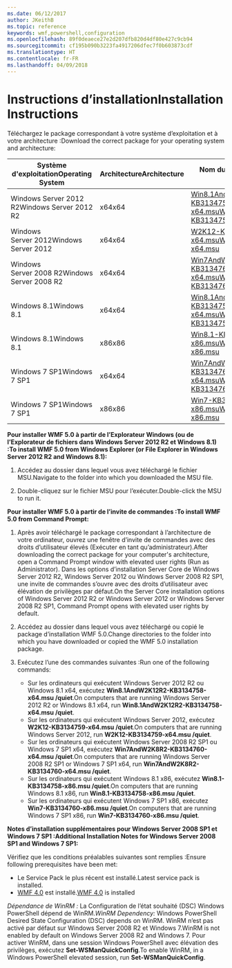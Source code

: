 ```yaml
---
ms.date: 06/12/2017
author: JKeithB
ms.topic: reference
keywords: wmf,powershell,configuration
ms.openlocfilehash: 89f0deaece27e2d207dfb820d4df80e427c9cb94
ms.sourcegitcommit: cf195b090b3223fa4917206dfec7f0b603873cdf
ms.translationtype: HT
ms.contentlocale: fr-FR
ms.lasthandoff: 04/09/2018
---
```

# <a name="installation-instructions"></a><span data-ttu-id="1589e-102">Instructions d’installation</span><span class="sxs-lookup"><span data-stu-id="1589e-102">Installation Instructions</span></span>

<span data-ttu-id="1589e-103">Téléchargez le package correspondant à votre système d’exploitation et à votre architecture :</span><span class="sxs-lookup"><span data-stu-id="1589e-103">Download the correct package for your operating system and architecture:</span></span>

| <span data-ttu-id="1589e-104">Système d'exploitation</span><span class="sxs-lookup"><span data-stu-id="1589e-104">Operating System</span></span>       | <span data-ttu-id="1589e-105">Architecture</span><span class="sxs-lookup"><span data-stu-id="1589e-105">Architecture</span></span> | <span data-ttu-id="1589e-106">Nom du package</span><span class="sxs-lookup"><span data-stu-id="1589e-106">Package Name</span></span>              |
|------------------------|--------------|---------------------------|
| <span data-ttu-id="1589e-107">Windows Server 2012 R2</span><span class="sxs-lookup"><span data-stu-id="1589e-107">Windows Server 2012 R2</span></span> | <span data-ttu-id="1589e-108">x64</span><span class="sxs-lookup"><span data-stu-id="1589e-108">x64</span></span>      | [<span data-ttu-id="1589e-109">Win8.1AndW2K12R2-KB3134758-x64.msu</span><span class="sxs-lookup"><span data-stu-id="1589e-109">Win8.1AndW2K12R2-KB3134758-x64.msu</span></span>](http://go.microsoft.com/fwlink/?LinkId=717507) |
| <span data-ttu-id="1589e-110">Windows Server 2012</span><span class="sxs-lookup"><span data-stu-id="1589e-110">Windows Server 2012</span></span>    | <span data-ttu-id="1589e-111">x64</span><span class="sxs-lookup"><span data-stu-id="1589e-111">x64</span></span>      | [<span data-ttu-id="1589e-112">W2K12-KB3134759-x64.msu</span><span class="sxs-lookup"><span data-stu-id="1589e-112">W2K12-KB3134759-x64.msu</span></span>](http://go.microsoft.com/fwlink/?LinkId=717506) |
| <span data-ttu-id="1589e-113">Windows Server 2008 R2</span><span class="sxs-lookup"><span data-stu-id="1589e-113">Windows Server 2008 R2</span></span> | <span data-ttu-id="1589e-114">x64</span><span class="sxs-lookup"><span data-stu-id="1589e-114">x64</span></span>      | [<span data-ttu-id="1589e-115">Win7AndW2K8R2-KB3134760-x64.msu</span><span class="sxs-lookup"><span data-stu-id="1589e-115">Win7AndW2K8R2-KB3134760-x64.msu</span></span>](http://go.microsoft.com/fwlink/?LinkId=717504) |
| <span data-ttu-id="1589e-116">Windows 8.1</span><span class="sxs-lookup"><span data-stu-id="1589e-116">Windows 8.1</span></span>            | <span data-ttu-id="1589e-117">x64</span><span class="sxs-lookup"><span data-stu-id="1589e-117">x64</span></span>          | [<span data-ttu-id="1589e-118">Win8.1AndW2K12R2-KB3134758-x64.msu</span><span class="sxs-lookup"><span data-stu-id="1589e-118">Win8.1AndW2K12R2-KB3134758-x64.msu</span></span>](http://go.microsoft.com/fwlink/?LinkId=717507) |
| <span data-ttu-id="1589e-119">Windows 8.1</span><span class="sxs-lookup"><span data-stu-id="1589e-119">Windows 8.1</span></span>            | <span data-ttu-id="1589e-120">x86</span><span class="sxs-lookup"><span data-stu-id="1589e-120">x86</span></span>          | [<span data-ttu-id="1589e-121">Win8.1-KB3134758-x86.msu</span><span class="sxs-lookup"><span data-stu-id="1589e-121">Win8.1-KB3134758-x86.msu</span></span>](http://go.microsoft.com/fwlink/?LinkID=717963) |
| <span data-ttu-id="1589e-122">Windows 7 SP1</span><span class="sxs-lookup"><span data-stu-id="1589e-122">Windows 7 SP1</span></span>          | <span data-ttu-id="1589e-123">x64</span><span class="sxs-lookup"><span data-stu-id="1589e-123">x64</span></span>          | [<span data-ttu-id="1589e-124">Win7AndW2K8R2-KB3134760-x64.msu</span><span class="sxs-lookup"><span data-stu-id="1589e-124">Win7AndW2K8R2-KB3134760-x64.msu</span></span>](http://go.microsoft.com/fwlink/?LinkId=717504) |
| <span data-ttu-id="1589e-125">Windows 7 SP1</span><span class="sxs-lookup"><span data-stu-id="1589e-125">Windows 7 SP1</span></span>          | <span data-ttu-id="1589e-126">x86</span><span class="sxs-lookup"><span data-stu-id="1589e-126">x86</span></span>          | [<span data-ttu-id="1589e-127">Win7-KB3134760-x86.msu</span><span class="sxs-lookup"><span data-stu-id="1589e-127">Win7-KB3134760-x86.msu</span></span>](http://go.microsoft.com/fwlink/?LinkID=717962) |


<span data-ttu-id="1589e-128">**Pour installer WMF 5.0 à partir de l’Explorateur Windows (ou de l’Explorateur de fichiers dans Windows Server 2012 R2 et Windows 8.1) :**</span><span class="sxs-lookup"><span data-stu-id="1589e-128">**To install WMF 5.0 from Windows Explorer (or File Explorer in Windows Server 2012 R2 and Windows 8.1):**</span></span>

1. <span data-ttu-id="1589e-129">Accédez au dossier dans lequel vous avez téléchargé le fichier MSU.</span><span class="sxs-lookup"><span data-stu-id="1589e-129">Navigate to the folder into which you downloaded the MSU file.</span></span>

2. <span data-ttu-id="1589e-130">Double-cliquez sur le fichier MSU pour l’exécuter.</span><span class="sxs-lookup"><span data-stu-id="1589e-130">Double-click the MSU to run it.</span></span>

<span data-ttu-id="1589e-131">**Pour installer WMF 5.0 à partir de l’invite de commandes :**</span><span class="sxs-lookup"><span data-stu-id="1589e-131">**To install WMF 5.0 from Command Prompt:**</span></span>

1. <span data-ttu-id="1589e-132">Après avoir téléchargé le package correspondant à l’architecture de votre ordinateur, ouvrez une fenêtre d’invite de commandes avec des droits d’utilisateur élevés (Exécuter en tant qu’administrateur).</span><span class="sxs-lookup"><span data-stu-id="1589e-132">After downloading the correct package for your computer's architecture, open a Command Prompt window with elevated user rights (Run as Administrator).</span></span> <span data-ttu-id="1589e-133">Dans les options d’installation Server Core de Windows Server 2012 R2, Windows Server 2012 ou Windows Server 2008 R2 SP1, une invite de commandes s’ouvre avec des droits d’utilisateur avec élévation de privilèges par défaut.</span><span class="sxs-lookup"><span data-stu-id="1589e-133">On the Server Core installation options of Windows Server 2012 R2 or Windows Server 2012 or Windows Server 2008 R2 SP1, Command Prompt opens with elevated user rights by default.</span></span>

2. <span data-ttu-id="1589e-134">Accédez au dossier dans lequel vous avez téléchargé ou copié le package d’installation WMF 5.0.</span><span class="sxs-lookup"><span data-stu-id="1589e-134">Change directories to the folder into which you have downloaded or copied the WMF 5.0 installation package.</span></span>

3. <span data-ttu-id="1589e-135">Exécutez l’une des commandes suivantes :</span><span class="sxs-lookup"><span data-stu-id="1589e-135">Run one of the following commands:</span></span>
    - <span data-ttu-id="1589e-136">Sur les ordinateurs qui exécutent Windows Server 2012 R2 ou Windows 8.1 x64, exécutez **Win8.1AndW2K12R2-KB3134758-x64.msu /quiet**.</span><span class="sxs-lookup"><span data-stu-id="1589e-136">On computers that are running Windows Server 2012 R2 or Windows 8.1 x64, run **Win8.1AndW2K12R2-KB3134758-x64.msu /quiet**.</span></span>
    - <span data-ttu-id="1589e-137">Sur les ordinateurs qui exécutent Windows Server 2012, exécutez **W2K12-KB3134759-x64.msu /quiet**.</span><span class="sxs-lookup"><span data-stu-id="1589e-137">On computers that are running Windows Server 2012, run **W2K12-KB3134759-x64.msu /quiet**.</span></span>
    - <span data-ttu-id="1589e-138">Sur les ordinateurs qui exécutent Windows Server 2008 R2 SP1 ou Windows 7 SP1 x64, exécutez **Win7AndW2K8R2-KB3134760-x64.msu /quiet**.</span><span class="sxs-lookup"><span data-stu-id="1589e-138">On computers that are running Windows Server 2008 R2 SP1 or Windows 7 SP1 x64, run **Win7AndW2K8R2-KB3134760-x64.msu /quiet**.</span></span>
    - <span data-ttu-id="1589e-139">Sur les ordinateurs qui exécutent Windows 8.1 x86, exécutez **Win8.1-KB3134758-x86.msu /quiet**.</span><span class="sxs-lookup"><span data-stu-id="1589e-139">On computers that are running Windows 8.1 x86, run **Win8.1-KB3134758-x86.msu /quiet**.</span></span>
    - <span data-ttu-id="1589e-140">Sur les ordinateurs qui exécutent Windows 7 SP1 x86, exécutez **Win7-KB3134760-x86.msu /quiet**.</span><span class="sxs-lookup"><span data-stu-id="1589e-140">On computers that are running Windows 7 SP1 x86, run **Win7-KB3134760-x86.msu /quiet**.</span></span>

<span data-ttu-id="1589e-141">**Notes d’installation supplémentaires pour Windows Server 2008 SP1 et Windows 7 SP1 :**</span><span class="sxs-lookup"><span data-stu-id="1589e-141">**Additional Installation Notes for Windows Server 2008 SP1 and Windows 7 SP1:**</span></span>

<span data-ttu-id="1589e-142">Vérifiez que les conditions préalables suivantes sont remplies :</span><span class="sxs-lookup"><span data-stu-id="1589e-142">Ensure following prerequisites have been met:</span></span>
- <span data-ttu-id="1589e-143">Le Service Pack le plus récent est installé.</span><span class="sxs-lookup"><span data-stu-id="1589e-143">Latest service pack is installed.</span></span>
- <span data-ttu-id="1589e-144">[WMF 4.0](http://www.microsoft.com/en-us/download/details.aspx?id=40855) est installé.</span><span class="sxs-lookup"><span data-stu-id="1589e-144">[WMF 4.0](http://www.microsoft.com/en-us/download/details.aspx?id=40855) is installed</span></span>

<span data-ttu-id="1589e-145">*Dépendance de WinRM :* La Configuration de l’état souhaité (DSC) Windows PowerShell dépend de WinRM.</span><span class="sxs-lookup"><span data-stu-id="1589e-145">*WinRM Dependency:* Windows PowerShell Desired State Configuration (DSC) depends on WinRM.</span></span> <span data-ttu-id="1589e-146">WinRM n’est pas activé par défaut sur Windows Server 2008 R2 et Windows 7.</span><span class="sxs-lookup"><span data-stu-id="1589e-146">WinRM is not enabled by default on Windows Server 2008 R2 and Windows 7.</span></span> <span data-ttu-id="1589e-147">Pour activer WinRM, dans une session Windows PowerShell avec élévation des privilèges, exécutez **Set-WSManQuickConfig**.</span><span class="sxs-lookup"><span data-stu-id="1589e-147">To enable WinRM, in a Windows PowerShell elevated session, run **Set-WSManQuickConfig**.</span></span>